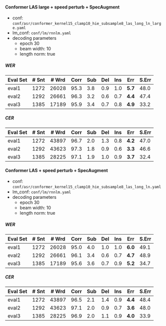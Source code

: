 #### Conformer LAS large + speed perturb + SpecAugment
- conf: `conf/asr/conformer_kernel15_clamp10_hie_subsample8_las_long_ln_large.yaml`
- lm_conf: `conf/lm/rnnlm.yaml`
- decoding parameters
  - epoch 30
  - beam width: 10
  - length norm: true

##### WER
| Eval Set | # Snt | # Wrd | Corr | Sub | Del | Ins | Err | S.Err |
| -------- | ----- | ----- | ---- | --- | --- | --- | --- | ----- |
|eval1|1272|26028|95.3|3.8|0.9|1.0|**5.7**|48.0|
|eval2|1292|26661|96.3|3.2|0.6|0.7|**4.4**|47.4|
|eval3|1385|17189|95.9|3.4|0.7|0.8|**4.9**|33.2|

##### CER
| Eval Set | # Snt | # Wrd | Corr | Sub | Del | Ins | Err | S.Err |
| -------- | ----- | ----- | ---- | --- | --- | --- | --- | ----- |
|eval1|1272|43897|96.7|2.0|1.3|0.8|**4.2**|47.0|
|eval2|1292|43623|97.3|1.8|0.9|0.6|**3.3**|46.6|
|eval3|1385|28225|97.1|1.9|1.0|0.9|**3.7**|32.4|


#### Conformer LAS + speed perturb + SpecAugment
- conf: `conf/asr/conformer_kernel15_clamp10_hie_subsample8_las_long_ln.yaml`
- lm_conf: `conf/lm/rnnlm.yaml`
- decoding parameters
  - epoch 30
  - beam width: 10
  - length norm: true

##### WER
| Eval Set | # Snt | # Wrd | Corr | Sub | Del | Ins | Err | S.Err |
| -------- | ----- | ----- | ---- | --- | --- | --- | --- | ----- |
|eval1|1272|26028|95.0|4.0|1.0|1.0|**6.0**|49.1|
|eval2|1292|26661|96.1|3.4|0.6|0.7|**4.7**|48.9|
|eval3|1385|17189|95.6|3.6|0.7|0.9|**5.2**|34.7|

##### CER
| Eval Set | # Snt | # Wrd | Corr | Sub | Del | Ins | Err | S.Err |
| -------- | ----- | ----- | ---- | --- | --- | --- | --- | ----- |
|eval1|1272|43897|96.5|2.1|1.4|0.9|**4.4**|48.4|
|eval2|1292|43623|97.1|2.0|0.9|0.7|**3.6**|48.0|
|eval3|1385|28225|96.9|2.0|1.1|0.9|**4.0**|33.9|
